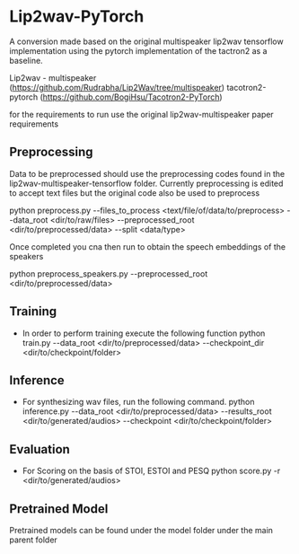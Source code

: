 # Lip2wav-PyTorch

A conversion made based on the original multispeaker lip2wav tensorflow implementation using the pytorch implementation of the tactron2 as a baseline.

Lip2wav - multispeaker (https://github.com/Rudrabha/Lip2Wav/tree/multispeaker)
tacotron2-pytorch (https://github.com/BogiHsu/Tacotron2-PyTorch)

for the requirements to run use the original lip2wav-multispeaker paper requirements

## Preprocessing
Data to be preprocessed should use the preprocessing codes found in the lip2wav-multispeaker-tensorflow folder. Currently preprocessing is edited to accept text files but the original code also be used to preprocess

python preprocess.py --files_to_process <text/file/of/data/to/preprocess> --data_root <dir/to/raw/files> --preprocessed_root <dir/to/preprocessed/data> --split <data/type>

Once completed you cna then run to obtain the speech embeddings of the speakers

python preprocess_speakers.py --preprocessed_root <dir/to/preprocessed/data>

## Training
- In order to perform training execute the following function
python train.py --data_root <dir/to/preprocessed/data> --checkpoint_dir <dir/to/checkpoint/folder>


## Inference
- For synthesizing wav files, run the following command.
python inference.py --data_root <dir/to/preprocessed/data> --results_root <dir/to/generated/audios> --checkpoint <dir/to/checkpoint/folder>

## Evaluation
- For Scoring on the basis of STOI, ESTOI and PESQ
python score.py -r <dir/to/generated/audios>


## Pretrained Model
Pretrained models can be found under the model folder under the main parent folder


